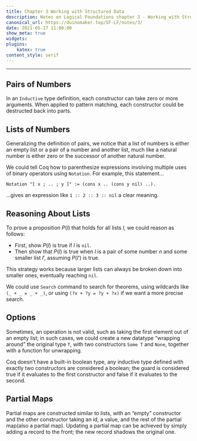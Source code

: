 ```yaml
---
title: Chapter 3 Working with Structured Data
description: Notes on Logical Foundations chapter 3 - Working with Structured Data
canonical_url: https://duinomaker.top/SF-LF/notes/3/
date: 2021-05-17 11:00:00
show_meta: true
widgets:
plugins:
    katex: true
content_style: serif
---
```


---

## Pairs of Numbers

In an `Inductive` type definition, each constructor can take zero or more arguments. When applied to pattern matching, each constructor could be destructed back into parts.

## Lists of Numbers

Generalizing the definition of pairs, we notice that a list of numbers is either an empty list or a pair of a number and another list, much like a natural number is either zero or the successor of another natural number.

 We could tell Coq how to parenthesize expressions involving multiple uses of binary operators using `Notation`. For example, this statement…

    Notation "[ x ; .. ; y ]" := (cons x .. (cons y nil) ..).

…gives an expression like `1 :: 2 :: 3 :: nil` a clear meaning.

## Reasoning About Lists

To prove a proposition $P(l)$ that holds for all lists $l$, we could reason as follows:

- First, show $P(l)$ is true if $l$ is `nil`.
- Then show that $P(l)$ is true when $l$ is a pair of some number $n$ and some smaller list $l’$, assuming $P(l’)$ is true.

This strategy works because larger lists can always be broken down into smaller ones, eventually reaching `nil`.

We could use `Search` command to search for theorems, using wildcards like `(_ + _ = _ + _)`, or using `(?x + ?y = ?y + ?x)` if we want a more precise search.

## Options

Sometimes, an operation is not valid, such as taking the first element out of an empty list; in such cases, we could create a new datatype “wrapping around” the original type `T`, with two constructors `Some T` and `None`, together with a function for unwrapping.

Coq doesn’t have a built-in boolean type, any inductive type defined with exactly two constructors are considered a boolean; the    guard is considered true if it evaluates to the first constructor and false if it evaluates to the second.

## Partial Maps

Partial maps are constructed similar to lists, with an “empty” constructor and the other constructor taking an id, a value, and the rest of the partial map(also a partial map). Updating a partial map can be achieved by simply adding a record to the front; the new record shadows the original one.